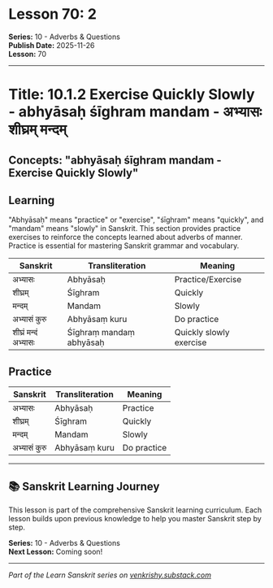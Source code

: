 # Lesson 70: 2

**Series:** 10 - Adverbs & Questions  
**Publish Date:** 2025-11-26  
**Lesson:** 70

---

# Title: 10.1.2 Exercise Quickly Slowly - abhyāsaḥ śīghram mandam - अभ्यासः शीघ्रम् मन्दम्
## Concepts: "abhyāsaḥ śīghram mandam - Exercise Quickly Slowly"

## Learning
"Abhyāsaḥ" means "practice" or "exercise", "śīghram" means "quickly", and "mandam" means "slowly" in Sanskrit. This section provides practice exercises to reinforce the concepts learned about adverbs of manner. Practice is essential for mastering Sanskrit grammar and vocabulary.

| Sanskrit           | Transliteration      | Meaning                          |
| ------------------ | -------------------- | -------------------------------- |
| अभ्यासः            | Abhyāsaḥ            | Practice/Exercise                |
| शीघ्रम्            | Śīghram              | Quickly                          |
| मन्दम्             | Mandam               | Slowly                           |
| अभ्यासं कुरु       | Abhyāsaṃ kuru       | Do practice                      |
| शीघ्रं मन्दं अभ्यासः | Śīghraṃ mandaṃ abhyāsaḥ | Quickly slowly exercise        |

## Practice
| Sanskrit           | Transliteration      | Meaning                          |
| ------------------ | -------------------- | -------------------------------- |
| अभ्यासः            | Abhyāsaḥ            | Practice                         |
| शीघ्रम्            | Śīghram              | Quickly                          |
| मन्दम्             | Mandam               | Slowly                           |
| अभ्यासं कुरु       | Abhyāsaṃ kuru       | Do practice                      |

---

## 📚 Sanskrit Learning Journey

This lesson is part of the comprehensive Sanskrit learning curriculum. Each lesson builds upon previous knowledge to help you master Sanskrit step by step.

**Series:** 10 - Adverbs & Questions  
**Next Lesson:** Coming soon!

---
*Part of the Learn Sanskrit series on [venkrishy.substack.com](https://venkrishy.substack.com/s/learn_sanskrit)*
